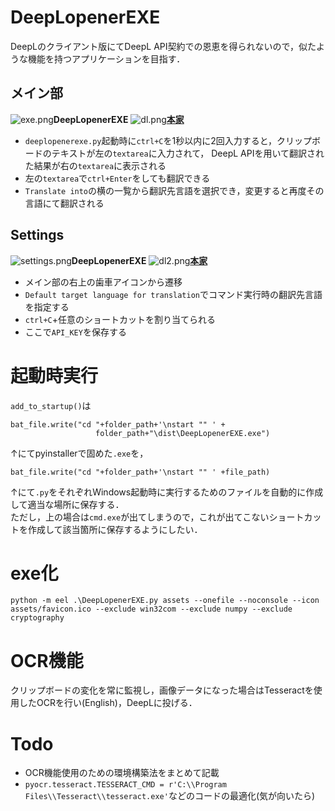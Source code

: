 # DeepLopenerEXE  
DeepLのクライアント版にてDeepL API契約での恩恵を得られないので，似たような機能を持つアプリケーションを目指す．  


## メイン部
![exe.png](https://github.com/T3aHat/DeepLopenerPROEXE/raw/main/images/exe.png)__DeepLopenerEXE__
![dl.png](https://github.com/T3aHat/DeepLopenerPROEXE/raw/main/images/dl.png)__[本家](https://www.deepl.com/app)__  

* `deeplopenerexe.py`起動時に`ctrl+C`を1秒以内に2回入力すると，クリップボードのテキストが左の`textarea`に入力されて，
DeepL APIを用いて翻訳された結果が右の`textarea`に表示される
* 左の`textarea`で`ctrl+Enter`をしても翻訳できる
* `Translate into`の横の一覧から翻訳先言語を選択でき，変更すると再度その言語にて翻訳される
  
## Settings
![settings.png](https://github.com/T3aHat/DeepLopenerPROEXE/raw/main/images/settings.png)__DeepLopenerEXE__
![dl2.png](https://github.com/T3aHat/DeepLopenerPROEXE/raw/main/images/dl2.png)__[本家](https://www.deepl.com/app)__  

* メイン部の右上の歯車アイコンから遷移
* `Default target language for translation`でコマンド実行時の翻訳先言語を指定する
* `ctrl+C`+任意のショートカットを割り当てられる
* ここで`API_KEY`を保存する



# 起動時実行
`add_to_startup()`は

```
bat_file.write("cd "+folder_path+'\nstart "" ' +
                   folder_path+"\dist\DeepLopenerEXE.exe")
```
↑にてpyinstallerで固めた`.exe`を，

```
bat_file.write("cd "+folder_path+'\nstart "" ' +file_path)

```
↑にて`.py`をそれぞれWindows起動時に実行するためのファイルを自動的に作成して適当な場所に保存する．  
ただし，上の場合は`cmd.exe`が出てしまうので，これが出てこないショートカットを作成して該当箇所に保存するようにしたい．



# exe化
```
python -m eel .\DeepLopenerEXE.py assets --onefile --noconsole --icon assets/favicon.ico --exclude win32com --exclude numpy --exclude cryptography
```

# OCR機能
クリップボードの変化を常に監視し，画像データになった場合はTesseractを使用したOCRを行い(English)，DeepLに投げる．

# Todo
- OCR機能使用のための環境構築法をまとめて記載
- `pyocr.tesseract.TESSERACT_CMD = r'C:\\Program Files\\Tesseract\\tesseract.exe'`などのコードの最適化(気が向いたら)
